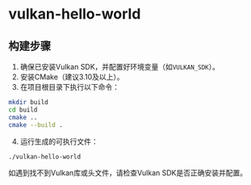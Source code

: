 # vulkan-hello-world

## 构建步骤

1. 确保已安装Vulkan SDK，并配置好环境变量（如`VULKAN_SDK`）。
2. 安装CMake（建议3.10及以上）。
3. 在项目根目录下执行以下命令：

```sh
mkdir build
cd build
cmake ..
cmake --build .
```
4. 运行生成的可执行文件：

```sh
./vulkan-hello-world
```

如遇到找不到Vulkan库或头文件，请检查Vulkan SDK是否正确安装并配置。 